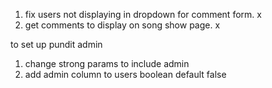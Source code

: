 1. fix users not displaying in dropdown for comment form. x
2. get comments to display on song show page. x



to set up pundit admin

1. change strong params to include admin
2. add admin column to users boolean default false
